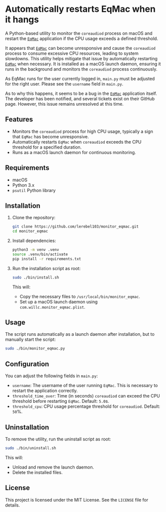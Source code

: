 # Automatically restarts EqMac when it hangs

A Python-based utility to monitor the `coreaudiod` process on macOS and restart the [`EqMac`](https://eqmac.app) application if the CPU usage exceeds a defined threshold.

It appears that [`EqMac`](https://eqmac.app) can become unresponsive and cause the `coreaudiod` process to consume excessive CPU resources, leading to system slowdowns. This utility helps mitigate that issue by automatically restarting [`EqMac`](https://eqmac.app) when necessary.
It is installed as a macOS launch daemon, ensuring it runs in the background and monitors the `coreaudiod` process continuously.

As EqMac runs for the user currently logged in, `main.py` must be adjusted for the right user. Please see the `username` field in `main.py`.

As to why this happens, it seems to be a bug in the [`EqMac`](https://eqmac.app) application itself. The developer has been notified, and several tickets exist on their GitHub page. However, this issue remains unresolved at this time.

## Features

- Monitors the `coreaudiod` process for high CPU usage, typically a sign that `EqMac` has become unresponsive.
- Automatically restarts `EqMac` when `coreaudiod` exceeds the CPU threshold for a specified duration.
- Runs as a macOS launch daemon for continuous monitoring.

## Requirements

- macOS
- Python 3.x
- `psutil` Python library

## Installation

1. Clone the repository:
   ```bash
   git clone https://github.com/lerebel103/monitor_eqmac.git
   cd monitor_eqmac
   ```

2. Install dependencies:
   ```bash
   python3 -m venv .venv
   source .venv/bin/activate
   pip install -r requirements.txt
   ```

3. Run the installation script as root:
   ```bash
   sudo ./bin/install.sh
   ```

   This will:
   - Copy the necessary files to `/usr/local/bin/monitor_eqmac`.
   - Set up a macOS launch daemon using `com.willc.monitor_eqmac.plist`.

## Usage

The script runs automatically as a launch daemon after installation, but to manually start the script:
```bash
sudo ./bin/monitor_eqmac.py
```

## Configuration

You can adjust the following fields in `main.py`:

- `username`: The username of the user running `EqMac`. This is necessary to restart the application correctly.
- `threshold_time_over`: Time (in seconds) `coreaudiod` can exceed the CPU threshold before restarting `EqMac`. Default: `5.0`s.
- `threshold_cpu`: CPU usage percentage threshold for `coreaudiod`. Default: `50`%.

## Uninstallation

To remove the utility, run the uninstall script as root:
```bash
sudo ./bin/uninstall.sh
```

This will:
- Unload and remove the launch daemon.
- Delete the installed files.

## License

This project is licensed under the MIT License. See the `LICENSE` file for details.
